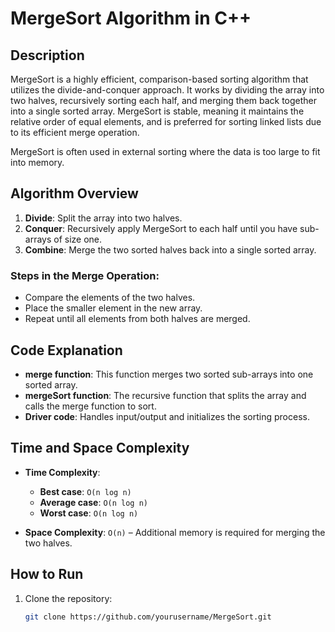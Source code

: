 # MergeSort Algorithm in C++

## Description
MergeSort is a highly efficient, comparison-based sorting algorithm that utilizes the divide-and-conquer approach. It works by dividing the array into two halves, recursively sorting each half, and merging them back together into a single sorted array. MergeSort is stable, meaning it maintains the relative order of equal elements, and is preferred for sorting linked lists due to its efficient merge operation.

MergeSort is often used in external sorting where the data is too large to fit into memory.

## Algorithm Overview
1. **Divide**: Split the array into two halves.
2. **Conquer**: Recursively apply MergeSort to each half until you have sub-arrays of size one.
3. **Combine**: Merge the two sorted halves back into a single sorted array.

### Steps in the Merge Operation:
- Compare the elements of the two halves.
- Place the smaller element in the new array.
- Repeat until all elements from both halves are merged.

## Code Explanation
- **merge function**: This function merges two sorted sub-arrays into one sorted array.
- **mergeSort function**: The recursive function that splits the array and calls the merge function to sort.
- **Driver code**: Handles input/output and initializes the sorting process.

## Time and Space Complexity
- **Time Complexity**:
  - **Best case**: `O(n log n)`
  - **Average case**: `O(n log n)`
  - **Worst case**: `O(n log n)`
  
- **Space Complexity**: `O(n)` – Additional memory is required for merging the two halves.

## How to Run

1. Clone the repository:
   ```bash
   git clone https://github.com/yourusername/MergeSort.git
